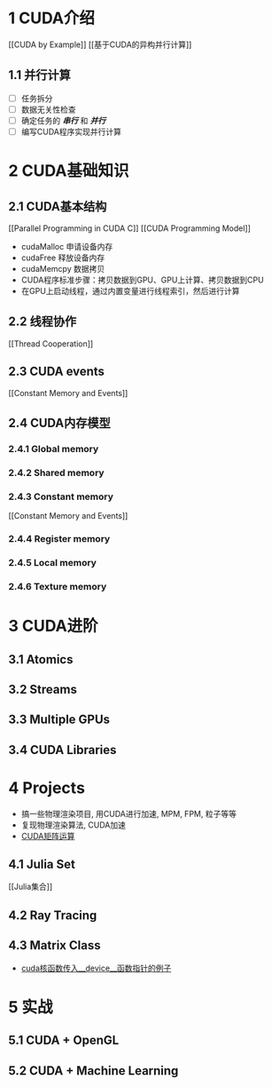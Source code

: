 # 1 CUDA介绍
[[CUDA by Example]]
[[基于CUDA的异构并行计算]]

## 1.1 并行计算

- [ ] 任务拆分
- [ ] 数据无关性检查
- [ ] 确定任务的 ***串行*** 和 ***并行***
- [ ] 编写CUDA程序实现并行计算

# 2 CUDA基础知识
## 2.1 CUDA基本结构
[[Parallel Programming in CUDA C]]
[[CUDA Programming Model]]

- cudaMalloc 申请设备内存
- cudaFree 释放设备内存
- cudaMemcpy 数据拷贝
- CUDA程序标准步骤：拷贝数据到GPU、GPU上计算、拷贝数据到CPU
- 在GPU上启动线程，通过内置变量进行线程索引，然后进行计算

## 2.2 线程协作
[[Thread Cooperation]]

## 2.3 CUDA events
[[Constant Memory and Events]]
## 2.4 CUDA内存模型
### 2.4.1 Global memory
### 2.4.2 Shared memory

### 2.4.3 Constant memory
[[Constant Memory and Events]]
### 2.4.4 Register memory
### 2.4.5 Local memory
### 2.4.6 Texture memory

# 3 CUDA进阶
## 3.1 Atomics
## 3.2 Streams

## 3.3 Multiple GPUs
## 3.4 CUDA Libraries

# 4 Projects
- 搞一些物理渲染项目, 用CUDA进行加速, MPM, FPM, 粒子等等
- 复现物理渲染算法, CUDA加速
- [CUDA矩阵运算](https://zhuanlan.zhihu.com/p/573271688)
## 4.1 Julia Set
[[Julia集合]]
## 4.2 Ray Tracing
## 4.3 Matrix Class

- [cuda核函数传入__device__函数指针的例子](https://blog.csdn.net/qq_39148922/article/details/118584059)
# 5 实战
## 5.1 CUDA + OpenGL


## 5.2 CUDA + Machine Learning
